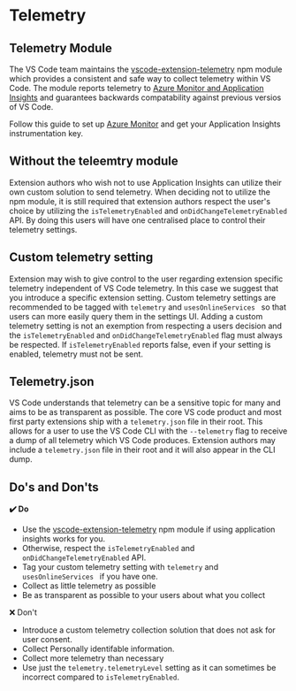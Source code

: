 # Telemetry

## Telemetry Module

The VS Code team maintains the [vscode-extension-telemetry](https://www.npmjs.com/package/@vscode/extension-telemetry) npm module which provides a consistent and safe way to collect telemetry within VS Code. The module reports telemetry to [Azure Monitor and Application Insights](https://azure.microsoft.com/services/monitor/) and guarantees backwards compatability against previous versios of VS Code.

Follow this guide to set up [Azure Monitor](https://docs.microsoft.com/azure/azure-monitor/learn/nodejs-quick-start) and get your Application Insights instrumentation key.

## Without the teleemtry module

Extension authors who wish not to use Application Insights can utilize their own custom solution to send telemetry. When deciding not to utilize the npm module, it is still required that extension authors respect the user's choice by utilizing the `isTelemetryEnabled` and `onDidChangeTelemetryEnabled` API. By doing this users will have one centralised place to control their telemetry settings.

## Custom telemetry setting

Extension may wish to give control to the user regarding extension specific telemetry independent of VS Code telemetry. In this case we suggest that you introduce a specific extension setting. Custom telemetry settings are recommended to be tagged with `telemetry` and `usesOnlineServices ` so that users can more easily query them in the settings UI. Adding a custom telemetry setting is not an exemption from respecting a users decision and the `isTelemetryEnabled` and `onDidChangeTelemetryEnabled` flag must always be respected. If `isTelemetryEnabled` reports false, even if your setting is enabled, telemetry must not be sent.

## Telemetry.json

VS Code understands that telemetry can be a sensitive topic for many and aims to be as transparent as possible. The core VS code product and most first party extensions ship with a `telemetry.json` file in their root. This allows for a user to use the VS Code CLI with the `--telemetry` flag to receive a dump of all telemetry which VS Code produces. Extension authors may include a `telemetry.json` file in their root and it will also appear in the CLI dump.

## Do's and Don'ts
**✔️ Do**

* Use the [vscode-extension-telemetry](https://www.npmjs.com/package/vscode-extension-telemetry) npm module if using application insights works for you.
* Otherwise, respect the `isTelemetryEnabled` and `onDidChangeTelemetryEnabled` API.
* Tag your custom telemetry setting with `telemetry` and `usesOnlineServices ` if you have one.
* Collect as little telemetry as possible
* Be as transparent as possible to your users about what you collect

❌ Don't
* Introduce a custom telemetry collection solution that does not ask for user consent.
* Collect Personally identifable information.
* Collect more telemetry than necessary
* Use just the `telemetry.telemetryLevel` setting as it can sometimes be incorrect compared to `isTelemetryEnabled`.
